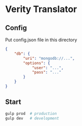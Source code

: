# Verity Translator

## Config

Put config.json file in this directory

```json
{
	"db": {
		"uri": "mongodb://...",
		"options": {
			"user": "...",
			"pass": "..."
		}
	}
}
```

## Start

```bash
gulp prod  # production
gulp dev   # development
```

